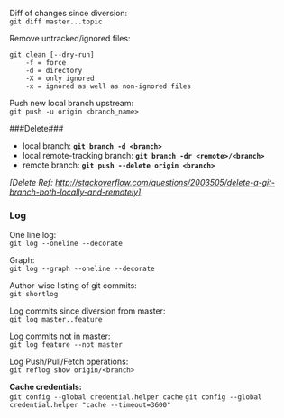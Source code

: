 
Diff of changes since diversion:  
`git diff master...topic`


Remove untracked/ignored files:

    git clean [--dry-run]
    	-f = force
    	-d = directory
    	-X = only ignored
    	-x = ignored as well as non-ignored files

Push new local branch upstream:  
`git push -u origin <branch_name>`

###Delete###
- local branch:  **`git branch -d <branch>`**
- local remote-tracking branch:  **`git branch -dr <remote>/<branch>`**
- remote branch:  **`git push --delete origin <branch>`**

*[Delete Ref: http://stackoverflow.com/questions/2003505/delete-a-git-branch-both-locally-and-remotely]*

### Log ###
One line log:  
`git log --oneline --decorate`

Graph:  
`git log --graph --oneline --decorate`

Author-wise listing of git commits:  
`git shortlog`

Log commits since diversion from master:  
`git log master..feature`

Log commits not in master:  
`git log feature --not master`

Log Push/Pull/Fetch operations:  
`git reflog show origin/<branch>`

**Cache credentials:**  
`git config --global credential.helper cache`
`git config --global credential.helper "cache --timeout=3600"`